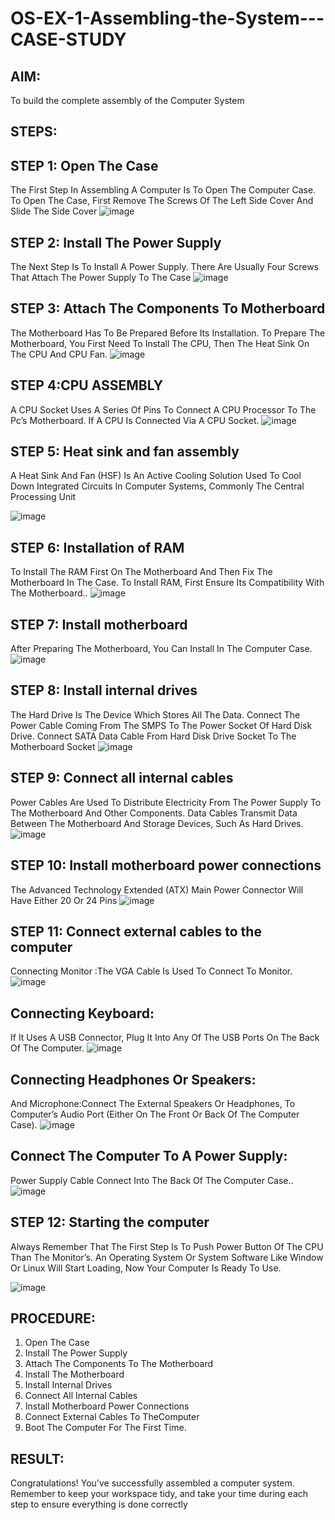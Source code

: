 
# OS-EX-1-Assembling-the-System---CASE-STUDY

## AIM:
To build the complete assembly of the Computer System

## STEPS:
## STEP 1: Open The Case
The First Step In Assembling A Computer Is To Open The Computer Case. To Open The Case, First Remove The Screws Of The Left Side Cover And Slide The Side Cover
![image](https://github.com/NAGINENIROHITH/OS-EX-1-Assembling-the-System---CASE-STUDY/assets/118344049/a9e7bf74-d8c1-4cfa-b845-9d737698c079)


## STEP 2: Install The Power Supply
The Next Step Is To Install A Power Supply. There Are Usually Four Screws That Attach The Power Supply To The Case
![image](https://github.com/NAGINENIROHITH/OS-EX-1-Assembling-the-System---CASE-STUDY/assets/118344049/594dad9a-ed97-4d15-9e81-bef980d7b453)

## STEP 3: Attach The Components To Motherboard 
The Motherboard Has To Be Prepared Before Its Installation. To Prepare The Motherboard, You First Need To Install The CPU, Then The Heat Sink On The CPU And CPU Fan.
![image](https://github.com/NAGINENIROHITH/OS-EX-1-Assembling-the-System---CASE-STUDY/assets/118344049/ac194b61-5023-4645-9915-6ef2fc68c067)

## STEP 4:CPU ASSEMBLY
A CPU Socket Uses A Series Of Pins To Connect A CPU Processor To The Pc’s Motherboard. If A CPU Is Connected Via A CPU Socket.
![image](https://github.com/NAGINENIROHITH/OS-EX-1-Assembling-the-System---CASE-STUDY/assets/118344049/aa891b22-b5cc-42dc-863a-d76cc399cc4f)

## STEP 5: Heat sink and fan assembly 
A Heat Sink And Fan (HSF) Is An Active Cooling Solution Used To Cool Down Integrated Circuits In Computer Systems, Commonly The Central Processing Unit

![image](https://github.com/NAGINENIROHITH/OS-EX-1-Assembling-the-System---CASE-STUDY/assets/118344049/2ec004c1-bfac-40df-98eb-297686248abf)

## STEP 6: Installation of RAM
To Install The RAM First On The Motherboard And Then Fix The Motherboard In The Case. To Install RAM, First Ensure Its Compatibility With The Motherboard..
![image](https://github.com/NAGINENIROHITH/OS-EX-1-Assembling-the-System---CASE-STUDY/assets/118344049/720e187b-f735-4340-8866-8eaf009e7e5f)

## STEP 7: Install motherboard 
After Preparing The Motherboard, You Can Install In The Computer Case.
![image](https://github.com/NAGINENIROHITH/OS-EX-1-Assembling-the-System---CASE-STUDY/assets/118344049/d45247c2-2ac7-47d0-9f88-fbdeea302621)

## STEP 8: Install internal drives 
The Hard Drive Is The Device Which Stores All The Data. Connect The Power Cable Coming From The SMPS To The Power Socket Of Hard Disk Drive. Connect SATA Data Cable From Hard Disk Drive Socket To The Motherboard Socket
![image](https://github.com/NAGINENIROHITH/OS-EX-1-Assembling-the-System---CASE-STUDY/assets/118344049/587e8656-1991-4836-91fb-f7717430f38f)

## STEP 9: Connect all internal cables 
Power Cables Are Used To Distribute Electricity From The Power Supply To The Motherboard And Other Components. Data Cables Transmit Data Between The Motherboard And Storage Devices, Such As Hard Drives.
![image](https://github.com/NAGINENIROHITH/OS-EX-1-Assembling-the-System---CASE-STUDY/assets/118344049/830d36a8-540a-4ade-baa4-bcd9890f8860)

## STEP 10: Install motherboard power connections 
The Advanced Technology Extended (ATX) Main Power Connector Will Have Either 20 Or 24 Pins
![image](https://github.com/NAGINENIROHITH/OS-EX-1-Assembling-the-System---CASE-STUDY/assets/118344049/8e8de5b8-5b79-4544-8c27-93f76d0933da)

## STEP 11: Connect external cables to the computer
Connecting Monitor :The VGA Cable Is Used To Connect To Monitor.
![image](https://github.com/NAGINENIROHITH/OS-EX-1-Assembling-the-System---CASE-STUDY/assets/118344049/eec3ff6d-a417-4ed4-8b70-9c139d75e285)

## Connecting Keyboard:
If It Uses A USB Connector, Plug It Into Any Of The USB Ports On The Back Of The Computer.
![image](https://github.com/NAGINENIROHITH/OS-EX-1-Assembling-the-System---CASE-STUDY/assets/118344049/79691cae-278b-4e01-ae60-77f4adad5a25)

## Connecting Headphones Or Speakers: 
And Microphone:Connect The External Speakers Or Headphones, To Computer’s Audio Port (Either On The Front Or Back Of The Computer Case).
![image](https://github.com/NAGINENIROHITH/OS-EX-1-Assembling-the-System---CASE-STUDY/assets/118344049/157690c9-2528-4abe-a8cf-4c5d10c8586f)

## Connect The Computer To A Power Supply:
Power Supply Cable Connect Into The Back Of The Computer Case..
![image](https://github.com/NAGINENIROHITH/OS-EX-1-Assembling-the-System---CASE-STUDY/assets/118344049/65317cb8-2795-4f50-bee2-d27f7a1a4d49)

## STEP 12: Starting the computer 
Always Remember That The First Step Is To Push Power Button Of The CPU Than The Monitor’s. An Operating System Or System Software Like Window Or Linux Will Start Loading, Now Your Computer Is Ready To Use.

![image](https://github.com/NAGINENIROHITH/OS-EX-1-Assembling-the-System---CASE-STUDY/assets/118344049/7fbbc8a3-dae6-4f8b-add3-e3893ba7e210)

## PROCEDURE:
1. Open The Case
2. Install The Power Supply
3. Attach The Components To The Motherboard
4. Install The Motherboard
5. Install Internal Drives
6. Connect All Internal Cables
7. Install Motherboard Power Connections
8. Connect External Cables To TheComputer
9. Boot The Computer For The First Time.
    
## RESULT:
Congratulations! You've successfully assembled a computer system. Remember to keep your workspace tidy, and take your time during each step to ensure everything is done correctly
